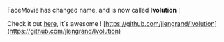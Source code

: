 FaceMovie has changed name, and is now called __Ivolution__ !

Check it out [here](https://github.com/jlengrand/Ivolution), it´s awesome ! [https://github.com/jlengrand/Ivolution](https://github.com/jlengrand/Ivolution)